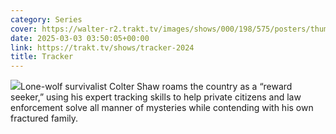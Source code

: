 ```yaml
---
category: Series
cover: https://walter-r2.trakt.tv/images/shows/000/198/575/posters/thumb/ba8309ee97.jpg.webp
date: 2025-03-03 03:50:05+00:00
link: https://trakt.tv/shows/tracker-2024
title: Tracker
---
```


![](https://walter-r2.trakt.tv/images/shows/000/198/575/fanarts/thumb/65347ee905.jpg)Lone-wolf survivalist Colter Shaw roams the country as a “reward seeker,” using his expert tracking skills to help private citizens and law enforcement solve all manner of mysteries while contending with his own fractured family.
